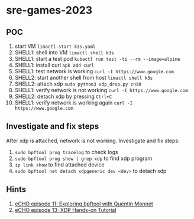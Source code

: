 # sre-games-2023

## POC

1. start VM `limactl start k3s.yaml`
2. SHELL1: shell into VM `limactl shell k3s`
3. SHELL1: start a test pod `kubectl run test -ti --rm --image=alpine`
4. SHELL1: install curl `apk add curl`
5. SHELL1: test network is working `curl -I https://www.google.com`
6. SHELL2: start another shell from host `limactl shell k3s`
7. SHELL2: attach xdp `sudo python3 xdp_drop.py cni0`
8. SHELL1: verify network is not working `curl -I https://www.google.com`
9. SHELL2: detach xdp by pressing `Ctrl+C`
10. SHELL1: verify network is working again `curl -I https://www.google.com`


## Investigate and fix steps

After xdp is attached, network is not working. Investigate and fix steps:

1. `sudo bpftool prog tracelog` to check logs
2. `sudo bpftool prog show | grep xdp` to find xdp program
3. `ip link show` to find attached device
4. `sudo bpftool net detach xdpgeneric dev <dev>` to detach xdp

## Hints

1. [eCHO episode 11: Exploring bpftool with Quentin Monnet](https://www.youtube.com/watch?v=1EOLh3zzWP4)
2. [eCHO episode 13: XDP Hands-on Tutorial](https://www.youtube.com/watch?v=YUI78vC4qSQ)
